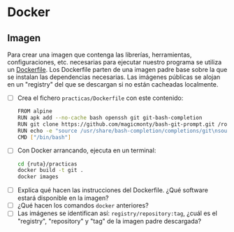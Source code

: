 # Docker
## Imagen

Para crear una imagen que contenga las librerías, herramientas, configuraciones, etc. necesarias para ejecutar nuestro programa se utiliza un [Dockerfile](https://docs.docker.com/engine/reference/builder/). Los Dockerfile parten de una imagen padre base sobre la que se instalan las dependencias necesarias. Las imágenes públicas se alojan en un "registry" del que se descargan si no están cacheadas localmente.

<task-list title="Práctica Docker - Ejercicio 2 de 4 - Imagen"></task-list>

- [ ] Crea el fichero `practicas/Dockerfile` con este contenido:
  ```bash
  FROM alpine
  RUN apk add --no-cache bash openssh git git-bash-completion
  RUN git clone https://github.com/magicmonty/bash-git-prompt.git /root/.bash-git-prompt --depth=1
  RUN echo -e "source /usr/share/bash-completion/completions/git\nsource /root/.bash-git-prompt/gitprompt.sh" > /root/.bashrc
  CMD ["/bin/bash"]
  ```
- [ ] Con Docker arrancando, ejecuta en un terminal:
  ```bash
  cd {ruta}/practicas
  docker build -t git .
  docker images
  ```
- [ ] Explica qué hacen las instrucciones del Dockerfile. ¿Qué software estará disponible en la imagen?
- [ ] ¿Qué hacen los comandos `docker` anteriores?
- [ ] Las imágenes se identifican así: `registry/repository:tag`, ¿cuál es el "registry", "repository" y "tag" de la imagen padre descargada?
